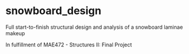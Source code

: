 # snowboard_design
Full start-to-finish structural design and analysis of a snowboard laminae makeup

In fulfillment of MAE472 - Structures II: Final Project
